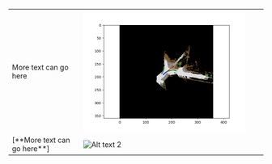 <table style="border-collapse: collapse; border: none;">
<tr>
<td style="border: none;">More text can go here </td>
<td><img src="/Images/video_vehicle_107.png" alt="Alt text 1" width="600"/></td>
<td>    </td>
</tr>
<tr>
<td style="border: none;">[**More text can go here**]</td>
<td><img src="/Images/Demo.gif" alt="Alt text 2" width="600"/></td>
<td>    </td>
</tr>
</table>
